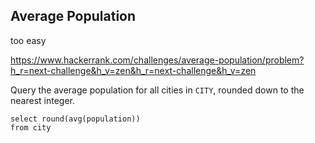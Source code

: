 ## Average Population

too easy

https://www.hackerrank.com/challenges/average-population/problem?h_r=next-challenge&h_v=zen&h_r=next-challenge&h_v=zen

Query the average population for all cities in `CITY`, rounded down to the nearest integer.

```mysql
select round(avg(population))
from city
```
